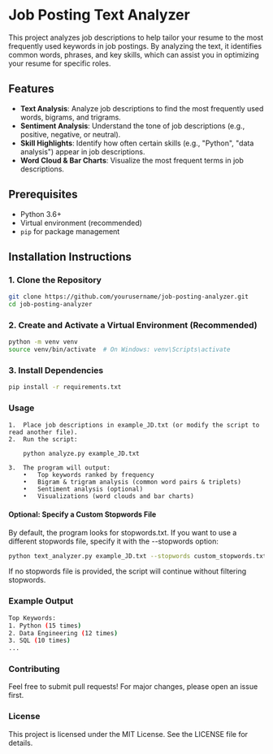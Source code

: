 # Job Posting Text Analyzer

This project analyzes job descriptions to help tailor your resume to the most frequently used keywords in job postings. By analyzing the text, it identifies common words, phrases, and key skills, which can assist you in optimizing your resume for specific roles.

## Features

- **Text Analysis**: Analyze job descriptions to find the most frequently used words, bigrams, and trigrams.
- **Sentiment Analysis**: Understand the tone of job descriptions (e.g., positive, negative, or neutral).
- **Skill Highlights**: Identify how often certain skills (e.g., "Python", "data analysis") appear in job descriptions.
- **Word Cloud & Bar Charts**: Visualize the most frequent terms in job descriptions.

## Prerequisites

- Python 3.6+
- Virtual environment (recommended)
- `pip` for package management

## Installation Instructions

### 1. Clone the Repository
```bash
git clone https://github.com/yourusername/job-posting-analyzer.git
cd job-posting-analyzer
```

### 2. Create and Activate a Virtual Environment (Recommended)
```bash
python -m venv venv
source venv/bin/activate  # On Windows: venv\Scripts\activate
```

### 3. Install Dependencies
```bash
pip install -r requirements.txt
```

### Usage
	1.	Place job descriptions in example_JD.txt (or modify the script to read another file).
	2.	Run the script:
```bash
    python analyze.py example_JD.txt
```
    3. 	The program will output:
	    •	Top keywords ranked by frequency
	    •	Bigram & trigram analysis (common word pairs & triplets)
	    •	Sentiment analysis (optional)
	    •	Visualizations (word clouds and bar charts)

#### Optional: Specify a Custom Stopwords File
By default, the program looks for stopwords.txt. If you want to use a different stopwords file, specify it with the --stopwords option:
```bash
python text_analyzer.py example_JD.txt --stopwords custom_stopwords.txt
```
If no stopwords file is provided, the script will continue without filtering stopwords.

### Example Output
```bash
Top Keywords:
1. Python (15 times)
2. Data Engineering (12 times)
3. SQL (10 times)
...
```

### Contributing

Feel free to submit pull requests! For major changes, please open an issue first.

### License

This project is licensed under the MIT License. See the LICENSE file for details.
